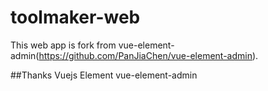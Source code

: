 # toolmaker-web
This web app is fork from vue-element-admin(https://github.com/PanJiaChen/vue-element-admin).


##Thanks
Vuejs
Element
vue-element-admin